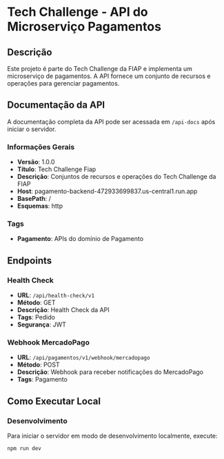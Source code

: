 # Tech Challenge - API do Microserviço Pagamentos

## Descrição

Este projeto é parte do Tech Challenge da FIAP e implementa um microserviço de pagamentos. A API fornece um conjunto de recursos e operações para gerenciar pagamentos.

## Documentação da API

A documentação completa da API pode ser acessada em `/api-docs` após iniciar o servidor.

### Informações Gerais

- **Versão**: 1.0.0
- **Título**: Tech Challenge Fiap
- **Descrição**: Conjuntos de recursos e operações do Tech Challenge da FIAP
- **Host**: pagamento-backend-472933699837.us-central1.run.app
- **BasePath**: /
- **Esquemas**: http

### Tags

- **Pagamento**: APIs do domínio de Pagamento

## Endpoints

### Health Check

- **URL**: `/api/health-check/v1`
- **Método**: GET
- **Descrição**: Health Check da API
- **Tags**: Pedido
- **Segurança**: JWT

### Webhook MercadoPago

- **URL**: `/api/pagamentos/v1/webhook/mercadopago`
- **Método**: POST
- **Descrição**: Webhook para receber notificações do MercadoPago
- **Tags**: Pagamento

## Como Executar Local

### Desenvolvimento

Para iniciar o servidor em modo de desenvolvimento localmente, execute:

```sh
npm run dev
